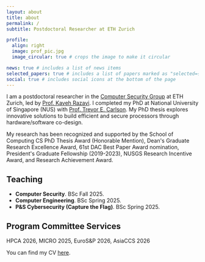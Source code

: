 ```yaml
---
layout: about
title: about
permalink: /
subtitle: Postdoctoral Researcher at ETH Zurich

profile:
  align: right
  image: prof_pic.jpg
  image_circular: true # crops the image to make it circular

news: true # includes a list of news items
selected_papers: true # includes a list of papers marked as "selected={true}"
social: true # includes social icons at the bottom of the page
---
```


I am a postdoctoral researcher in the <a href="https://comsec.ethz.ch/">Computer Security Group</a> at ETH Zurich, led by <a href="https://comsec.ethz.ch/people/kaveh-razavi/">Prof. Kaveh Razavi</a>. I completed my PhD at National University of Singapore (NUS) with <a href="https://www.comp.nus.edu.sg/~tcarlson/">Prof. Trevor E. Carlson</a>. My PhD thesis explores innovative solutions to build efficient and secure processors through hardware/software co-design. 

My research has been recognized and supported by the School of Computing CS PhD Thesis Award (Honorable Mention), Dean's Graduate Research Excellence Award, 61st DAC Best Paper Award nomination, President's Graduate Fellowship (2019-2023), NUSGS Research Incentive Award, and Research Achievement Award.

<h2>Teaching</h2>
<ul>
  <li><strong>Computer Security</strong>. BSc Fall 2025.</li>
  <li><strong>Computer Engineering</strong>. BSc Spring 2025.</li>
  <li><strong>P&amp;S Cybersecurity (Capture the Flag)</strong>. BSc Spring 2025.</li>
</ul>

<h2>Program Committee Services</h2>
<p>HPCA 2026, MICRO 2025, EuroS&amp;P 2026, AsiaCCS 2026</p>

You can find my CV <a href="https://ahajiabadi.github.io/assets/pdf/Ali_Hajiabadi_CV.pdf">here</a>.
